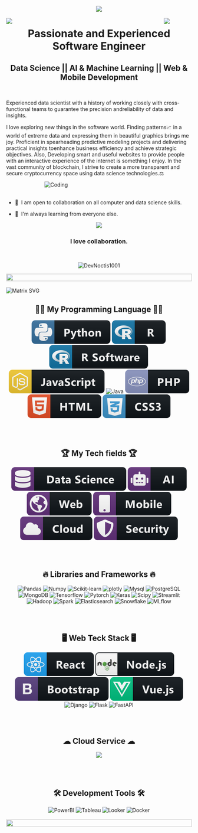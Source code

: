 <p align="center">
    <img src="https://readme-typing-svg.herokuapp.com/?lines=Hello+👋+Welcome+to+my+profile!;Here's+a+little+bit+about+me.&font=Fira%20Code&color=%23D62F79&center=true&width=380&height=50">
</p>

<img align="left" src="https://user-images.githubusercontent.com/65187002/144930161-2f783401-8d27-4fdf-a2f7-cc0ba32f1f1f.gif" width="15%" style="display:inline;"><img align="right" src="https://user-images.githubusercontent.com/65187002/144930161-2f783401-8d27-4fdf-a2f7-cc0ba32f1f1f.gif" width="15%" style="display:inline;">
  

<h1 align="center"> Passionate and Experienced Software Engineer </h1>
<h2 align="center"> Data Science || AI & Machine Learning || Web & Mobile Development </h2> 

<br>

<p align="left">Experienced data scientist with a history of working closely with cross-functional teams to guarantee the precision andreliability of data and insights. </p> 
<p align="left">I love exploring new things in the software world. Finding patterns📈 in a world of extreme data and expressing them in beautiful graphics brings me joy. Proficient in spearheading predictive modeling projects and delivering practical insights toenhance business efficiency and achieve strategic objectives. Also, Developing smart and useful websites to provide people with an interactive experience of the internet is something I enjoy.  In the vast community of blockchain, I strive to create a more transparent and secure cryptocurrency space using data science technologies.⚖</p>

<img align="right" alt="Coding" width="400" src="https://user-images.githubusercontent.com/74038190/229223263-cf2e4b07-2615-4f87-9c38-e37600f8381a.gif">
<br><br>

- 🤝  I am open to collaboration on all computer and data science skills.


- 👬  I'm always learning from everyone else.


 <div align="center">
  <img src="https://media.giphy.com/media/LnQjpWaON8nhr21vNW/giphy.gif" width="60"> 
  <h3>I love collaboration.</h3> 
 </div>

<br>
<p align="center"> 
 <img src="https://komarev.com/ghpvc/?username=supuna97&label=Profile%20views&color=0e75b6&style=flat" alt="DevNoctis1001" /> 
<!--  <img src="https://img.shields.io/badge/Languages-Python | Java | PHP | Typescript | Node | React -green.svg" alt="supun nanayakkara's languages" /> -->
<!--  <img alt="Profile followers" src="https://img.shields.io/github/followers/supuna97"> -->
</p>

<img src="https://i.imgur.com/dBaSKWF.gif" height="20" width="100%">

![Matrix SVG](https://raw.githubusercontent.com/rodrigograca31/rodrigograca31/master/matrix.svg)

<h2 align="center">👩‍💻 My Programming Language 👩‍💻</h2>

<div align="center">
  <img src="https://github.com/DevNoctis1001/github-badges/blob/main/svg/dev/languages/python.svg" alt="Python" />
  <img src="https://github.com/DevNoctis1001/github-badges/blob/main/svg/dev/languages/r.svg" alt="R"/>
  <img src="https://github.com/DevNoctis1001/github-badges/blob/main/svg/dev/languages/rsoftware.svg" alt="Rscript" />
  <img src="https://github.com/DevNoctis1001/github-badges/blob/main/svg/dev/languages/js.svg" alt="Javascript" />
  <img src="https://github.com/DevNoctis1001/DevNoctis1001/assets/148486194/8f240b69-cb8f-4856-9a4d-cbd3812829ee" alt="Java" />
  <img src="https://github.com/DevNoctis1001/github-badges/raw/main/svg/dev/languages/php.svg" alt="PHP" />
  <img src="https://github.com/DevNoctis1001/github-badges/blob/main/svg/dev/languages/html.svg" alt="HTML" />
  <img src="https://github.com/DevNoctis1001/github-badges/blob/main/svg/dev/languages/css3.svg" alt="CSS3" />
</div>

<br><br>

<h2 align='center'>🏆 My Tech fields 🏆</h2> 

<div align="center">
  <img src="https://github.com/DevNoctis1001/github-badges/raw/main/svg/dev/misc/datascience.svg" alt="Data Science" />
  <img src="https://github.com/DevNoctis1001/github-badges/raw/main/svg/dev/misc/ai.svg" alt="AI"/>
  <img src="https://github.com/DevNoctis1001/github-badges/raw/main/svg/dev/misc/web.svg" alt="Web" />
  <img src="https://github.com/DevNoctis1001/github-badges/raw/main/svg/dev/misc/mobile.svg" alt="Mobile" />
  <img src="https://github.com/DevNoctis1001/github-badges/raw/main/svg/dev/misc/cloud.svg" alt="Cloud" />
  <img src="https://github.com/DevNoctis1001/github-badges/raw/main/svg/dev/misc/security.svg" alt="Security" />
</div>

<br><br>
    
<h2 align='center'>🔥 Libraries and Frameworks 🔥</h2> 

<div align="center">
    <img src="https://img.shields.io/badge/pandas-150458.svg?style=for-the-badge&logo=pandas&logoColor=white" alt="Pandas" />
    <img src="https://img.shields.io/badge/NumPy-013243.svg?style=for-the-badge&logo=NumPy&logoColor=white" alt="Numpy"/>
    <img src="https://img.shields.io/badge/scikitlearn-F7931E.svg?style=for-the-badge&logo=scikit-learn&logoColor=white" alt="Scikit-learn" />
    <img src="https://img.shields.io/badge/Plotly-3F4F75.svg?style=for-the-badge&logo=Plotly&logoColor=white" alt="plotly" />
    <img src="https://img.shields.io/badge/MySQL-4479A1.svg?style=for-the-badge&logo=MySQL&logoColor=white" alt="Mysql" />
    <img src="https://img.shields.io/badge/PostgreSQL-4169E1.svg?style=for-the-badge&logo=PostgreSQL&logoColor=white" alt="PostgreSQL" />
    <img src="https://img.shields.io/badge/MongoDB-47A248.svg?style=for-the-badge&logo=MongoDB&logoColor=white" alt="MongoDB" />
    <img src="https://img.shields.io/badge/TensorFlow-FF6F00.svg?style=for-the-badge&logo=TensorFlow&logoColor=white" alt="Tensorflow" />
    <img src="https://img.shields.io/badge/PyTorch-EE4C2C.svg?style=for-the-badge&logo=PyTorch&logoColor=white" alt="Pytorch" />
    <img src="https://img.shields.io/badge/Keras-D00000.svg?style=for-the-badge&logo=Keras&logoColor=white" alt="Keras" />
    <img src="https://img.shields.io/badge/SciPy-8CAAE6.svg?style=for-the-badge&logo=SciPy&logoColor=white" alt="Scipy" />
    <img src="https://img.shields.io/badge/Streamlit-FF4B4B.svg?style=for-the-badge&logo=Streamlit&logoColor=white" alt="Streamlit" />
    <img src="https://img.shields.io/badge/Apache%20Hadoop-66CCFF.svg?style=for-the-badge&logo=Apache-Hadoop&logoColor=black" alt="Hadoop" />
    <img src="https://img.shields.io/badge/Apache%20Spark-E25A1C.svg?style=for-the-badge&logo=Apache-Spark&logoColor=white" alt="Spark" />
    <img src="https://img.shields.io/badge/Elasticsearch-005571.svg?style=for-the-badge&logo=Elasticsearch&logoColor=white" alt="Elasticsearch" />
    <img src="https://img.shields.io/badge/Snowflake-29B5E8.svg?style=for-the-badge&logo=Snowflake&logoColor=white" alt="Snowflake" />
    <img src="https://img.shields.io/badge/MLflow-0194E2.svg?style=for-the-badge&logo=MLflow&logoColor=white" alt="MLflow" />
</div>

<br><br>

<h2 align='center'>🖥 Web Teck Stack 🖥</h2> 

<div align="center">
  <img src="https://github.com/DevNoctis1001/github-badges/raw/main/svg/dev/frameworks/react.svg" alt="React" />
  <img src="https://github.com/DevNoctis1001/github-badges/raw/main/svg/dev/frameworks/nodejs.svg" alt="NodeJS"/>
  <img src="https://github.com/DevNoctis1001/github-badges/raw/main/svg/dev/frameworks/bootstrap.svg" alt="Bootstrap" />
  <img src="https://github.com/DevNoctis1001/github-badges/raw/main/svg/dev/frameworks/vue.svg" alt="Vue" />
</div>

<div align="center">
  <img src="https://img.shields.io/badge/Django-092E20.svg?style=for-the-badge&logo=Django&logoColor=white" alt="Django" />
  <img src="https://img.shields.io/badge/Flask-000000.svg?style=for-the-badge&logo=Flask&logoColor=white" alt="Flask"/>
  <img src="https://img.shields.io/badge/FastAPI-009688.svg?style=for-the-badge&logo=FastAPI&logoColor=white" alt="FastAPI" />
</div>

<br><br>

<h2 align='center'>☁ Cloud Service ☁</h2>

<p align="center">
  <a href="https://skillicons.dev">
    <img src="https://skillicons.dev/icons?i=azure,aws,gcp,firebase,cloudflare" />
  </a>
</p>

<br><br>

<h2 align='center'>🛠 Development Tools 🛠</h2>

<div align="center">
  <img src="https://img.shields.io/badge/Power%20BI-F2C811.svg?style=for-the-badge&logo=Power-BI&logoColor=black" alt="PowerBI" />
  <img src="https://img.shields.io/badge/Tableau-E97627.svg?style=for-the-badge&logo=Tableau&logoColor=white" alt="Tableau"/>
  <img src="https://img.shields.io/badge/Looker-4285F4.svg?style=for-the-badge&logo=Looker&logoColor=white" alt="Looker" />
  <img src="https://img.shields.io/badge/Docker-2496ED.svg?style=for-the-badge&logo=Docker&logoColor=white" alt="Docker" />
</div>

<br/>

<img src="https://i.imgur.com/dBaSKWF.gif" height="20" width="100%">


<!--
**DevNoctis1001/DevNoctis1001** is a ✨ _special_ ✨ repository because its `README.md` (this file) appears on your GitHub profile.

Here are some ideas to get you started:

- 🔭 I’m currently working on ...
- 🌱 I’m currently learning ...
- 👯 I’m looking to collaborate on ...
- 🤔 I’m looking for help with ...
- 💬 Ask me about ...
- 📫 How to reach me: ...
- 😄 Pronouns: ...
- ⚡ Fun fact: ...
-->
